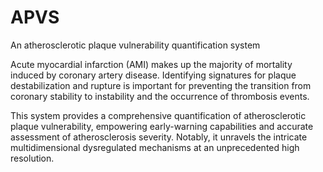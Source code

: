 # APVS
An atherosclerotic plaque vulnerability quantification system

Acute myocardial infarction (AMI) makes up the majority of mortality induced by coronary artery disease. Identifying signatures for plaque destabilization and rupture is important for preventing the transition from coronary stability to instability and the occurrence of thrombosis events.

This system provides a comprehensive quantification of atherosclerotic plaque vulnerability, empowering early-warning capabilities and accurate assessment of atherosclerosis severity. Notably, it unravels the intricate multidimensional dysregulated mechanisms at an unprecedented high resolution.
